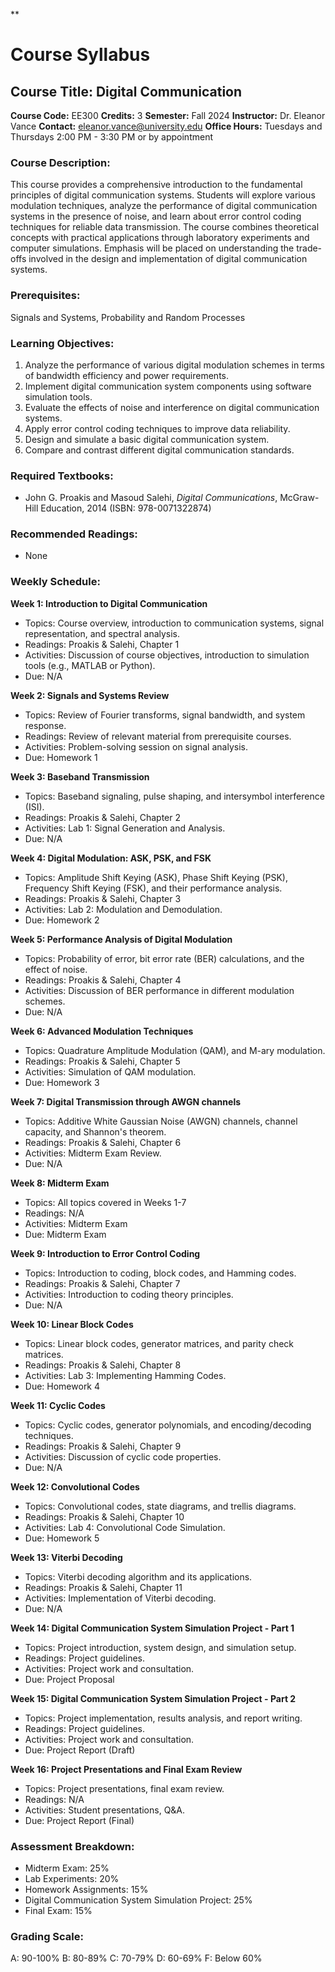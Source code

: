 **
# Course Syllabus
## Course Title: Digital Communication
**Course Code:** EE300
**Credits:** 3
**Semester:** Fall 2024
**Instructor:** Dr. Eleanor Vance
**Contact:** eleanor.vance@university.edu
**Office Hours:** Tuesdays and Thursdays 2:00 PM - 3:30 PM or by appointment

### Course Description:
This course provides a comprehensive introduction to the fundamental principles of digital communication systems. Students will explore various modulation techniques, analyze the performance of digital communication systems in the presence of noise, and learn about error control coding techniques for reliable data transmission. The course combines theoretical concepts with practical applications through laboratory experiments and computer simulations. Emphasis will be placed on understanding the trade-offs involved in the design and implementation of digital communication systems.

### Prerequisites:
Signals and Systems, Probability and Random Processes

### Learning Objectives:
1.  Analyze the performance of various digital modulation schemes in terms of bandwidth efficiency and power requirements.
2.  Implement digital communication system components using software simulation tools.
3.  Evaluate the effects of noise and interference on digital communication systems.
4.  Apply error control coding techniques to improve data reliability.
5.  Design and simulate a basic digital communication system.
6.  Compare and contrast different digital communication standards.

### Required Textbooks:
- John G. Proakis and Masoud Salehi, *Digital Communications*, McGraw-Hill Education, 2014 (ISBN: 978-0071322874)

### Recommended Readings:
- None

### Weekly Schedule:
**Week 1: Introduction to Digital Communication**
- Topics: Course overview, introduction to communication systems, signal representation, and spectral analysis.
- Readings: Proakis & Salehi, Chapter 1
- Activities: Discussion of course objectives, introduction to simulation tools (e.g., MATLAB or Python).
- Due: N/A

**Week 2: Signals and Systems Review**
- Topics: Review of Fourier transforms, signal bandwidth, and system response.
- Readings: Review of relevant material from prerequisite courses.
- Activities: Problem-solving session on signal analysis.
- Due: Homework 1

**Week 3: Baseband Transmission**
- Topics: Baseband signaling, pulse shaping, and intersymbol interference (ISI).
- Readings: Proakis & Salehi, Chapter 2
- Activities: Lab 1: Signal Generation and Analysis.
- Due: N/A

**Week 4: Digital Modulation: ASK, PSK, and FSK**
- Topics: Amplitude Shift Keying (ASK), Phase Shift Keying (PSK), Frequency Shift Keying (FSK), and their performance analysis.
- Readings: Proakis & Salehi, Chapter 3
- Activities: Lab 2: Modulation and Demodulation.
- Due: Homework 2

**Week 5: Performance Analysis of Digital Modulation**
- Topics: Probability of error, bit error rate (BER) calculations, and the effect of noise.
- Readings: Proakis & Salehi, Chapter 4
- Activities: Discussion of BER performance in different modulation schemes.
- Due: N/A

**Week 6: Advanced Modulation Techniques**
- Topics: Quadrature Amplitude Modulation (QAM), and M-ary modulation.
- Readings: Proakis & Salehi, Chapter 5
- Activities: Simulation of QAM modulation.
- Due: Homework 3

**Week 7: Digital Transmission through AWGN channels**
- Topics: Additive White Gaussian Noise (AWGN) channels, channel capacity, and Shannon's theorem.
- Readings: Proakis & Salehi, Chapter 6
- Activities: Midterm Exam Review.
- Due: N/A

**Week 8: Midterm Exam**
- Topics: All topics covered in Weeks 1-7
- Readings: N/A
- Activities: Midterm Exam
- Due: Midterm Exam

**Week 9: Introduction to Error Control Coding**
- Topics: Introduction to coding, block codes, and Hamming codes.
- Readings: Proakis & Salehi, Chapter 7
- Activities: Introduction to coding theory principles.
- Due: N/A

**Week 10: Linear Block Codes**
- Topics: Linear block codes, generator matrices, and parity check matrices.
- Readings: Proakis & Salehi, Chapter 8
- Activities: Lab 3: Implementing Hamming Codes.
- Due: Homework 4

**Week 11: Cyclic Codes**
- Topics: Cyclic codes, generator polynomials, and encoding/decoding techniques.
- Readings: Proakis & Salehi, Chapter 9
- Activities: Discussion of cyclic code properties.
- Due: N/A

**Week 12: Convolutional Codes**
- Topics: Convolutional codes, state diagrams, and trellis diagrams.
- Readings: Proakis & Salehi, Chapter 10
- Activities: Lab 4: Convolutional Code Simulation.
- Due: Homework 5

**Week 13: Viterbi Decoding**
- Topics: Viterbi decoding algorithm and its applications.
- Readings: Proakis & Salehi, Chapter 11
- Activities: Implementation of Viterbi decoding.
- Due: N/A

**Week 14: Digital Communication System Simulation Project - Part 1**
- Topics: Project introduction, system design, and simulation setup.
- Readings: Project guidelines.
- Activities: Project work and consultation.
- Due: Project Proposal

**Week 15: Digital Communication System Simulation Project - Part 2**
- Topics: Project implementation, results analysis, and report writing.
- Readings: Project guidelines.
- Activities: Project work and consultation.
- Due: Project Report (Draft)

**Week 16: Project Presentations and Final Exam Review**
- Topics: Project presentations, final exam review.
- Readings: N/A
- Activities: Student presentations, Q&A.
- Due: Project Report (Final)

### Assessment Breakdown:
*   Midterm Exam: 25%
*   Lab Experiments: 20%
*   Homework Assignments: 15%
*   Digital Communication System Simulation Project: 25%
*   Final Exam: 15%

### Grading Scale:
A: 90-100%
B: 80-89%
C: 70-79%
D: 60-69%
F: Below 60%